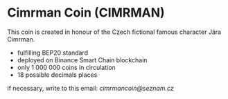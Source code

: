 # Cimrman Coin (CIMRMAN)

This coin is created in honour of the Czech fictional famous character Jára Cimrman.

- fulfilling BEP20 standard
- deployed on Binance Smart Chain blockchain
- only 1 000 000 coins in circulation
- 18 possible decimals places

if necessary, write to this email: _cimrmancoin@seznam.cz_
